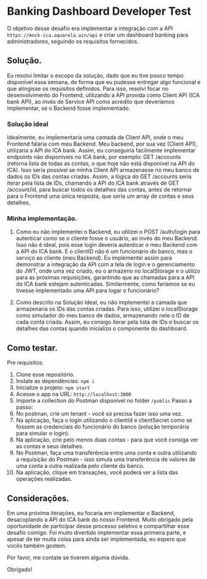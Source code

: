 # Banking Dashboard Developer Test
O objetivo desse desafio era implementar a integração com a API `https://mock-ica.aquarela.win/api` e criar um dashboard banking para administradores, seguindo os requisitos fornecidos.

## Solução.
Eu resolvi limitar o escopo da solução, dado que eu tive pouco tempo disponível essa semana, de forma que eu pudesse entregar algo funcional e que atingisse os requisitos definidos.
Para isso, resolvi focar no desenvolvimento do Frontend, utilizando a API provida como Client API (ICA bank API), ao invés de Service API como acredito que deveríamos implementar, se o Backend fosse implementado.

### Solução ideal
Idealmente, eu implementaria uma camada de Client API, onde o meu Frontend falaria com meu Backend. Meu backend, por sua vez (Client API), utilizaria a API do ICA bank. Assim, eu conseguiria facilmente implementar endpoints não disponíveis no ICA bank, por exemplo: GET /accounts (retorna lista de todas as contas, o que hoje não está disponível na API do ICA). Isso seria possível se minha Client API armazenasse no meu banco de dados os IDs das contas criadas. Assim, a lógica do GET /accounts seria iterar pela lista de IDs, chamando a API do ICA bank através de GET /account/id, para buscar todos os detalhes das contas, antes de retornar para o Frontend uma única resposta, que seria um array de contas e seus detalhes.

### Minha implementação.
1. Como eu não implementei o Backend, eu utilizei o POST /auth/login para autenticar como se o cliente fosse o usuário, ao invés do meu Backend. Isso não é ideal, pois esse login deveria autenticar o meu Backend com a API do ICA bank. E o clientID não é um funcionário do banco, mas o serviço ao cliente (meu Backend).
Eu implementei assim para demonstrar a integração da API com a tela de login e o gerenciamento do JWT, onde uma vez criado, eu o armazeno no localStorage e o utilizo para as próximas requisições, garantindo que as chamadas para a API do ICA bank estejam autenticadas. Similarmente, como faríamos se eu tivesse implementado uma API para logar o funcionário?

2. Como descrito na Solução Ideal, eu não implementei a camada que armazenaria os IDs das contas criadas. Para isso, utilizei o localStorage como simulador do meu banco de dados, armazenando nele o ID de cada conta criada. Assim, eu consigo iterar pela lista de IDs e buscar os detalhes das contas quando inicializo o componente do dashboard.

## Como testar.

Pre requisitos:
1. Clone esse repositório.
2. Instale as dependências: `npm i`
3. Inicialize o projeto: `npm start`
4. Acesse o app na URL: `http://localhost:3000`
5. Importe a collection do Postman disponível no folder `/public`
Passo a passo:
1. No postman, crie um tenant - você só precisa fazer isso uma vez.
2. Na aplicação, faça o login utilizando o clientId e clientSecret como se fossem as credenciais do funcionário do banco (solução temporária para simular o login).
3. Na aplicação, crie pelo menos duas contas - para que você consiga ver as contas e seus detalhes.
4. No Postman, faça uma transferência entre uma conta e outra utilizando a requisição do Postman - isso simula uma transferência de valores de uma conta a outra realizada pelo cliente do banco.
5. Na aplicação, clique em transações, você poderá ver a lista das operações realizadas.
## Considerações.
Em uma próxima iterações, eu focaria em implementar o Backend, desacoplando a API do ICA bank do nosso Frontend.
Muito obrigado pela oportunidade de participar desse processo seletivo e compartilhar esse desafio comigo. Foi muito divertido implementar essa primeira parte, e apesar de ter muita coisa para ainda ser implementada, eu espero que vocês também gostem.

Por favor, me contate se tiverem alguma dúvida.

Obrigado!
